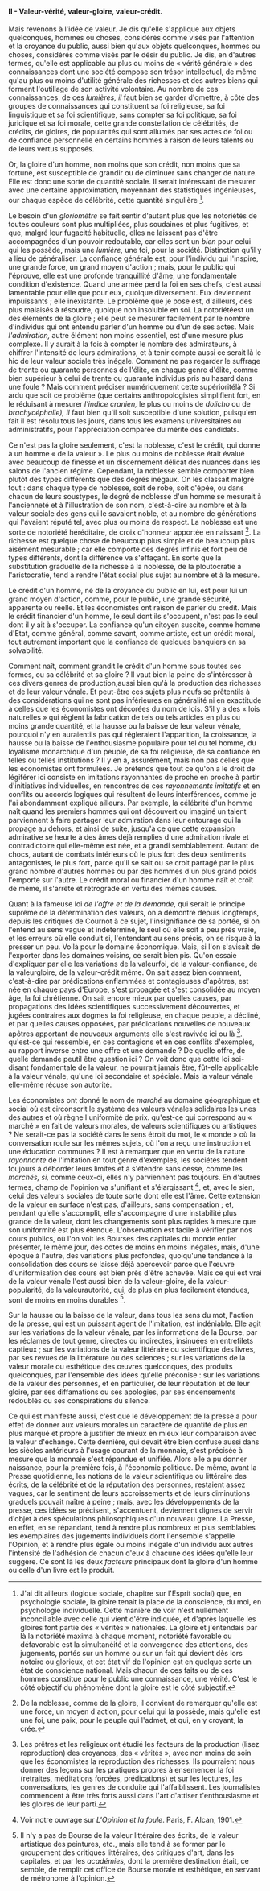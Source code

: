 #### II - Valeur-vérité, valeur-gloire, valeur-crédit.

Mais revenons à l'idée de valeur. Je dis qu'elle s'applique aux objets quelconques, hommes ou choses, considérés comme visés par l'attention et la croyance du public, aussi bien qu'aux objets quelconques, hommes ou choses, considérés comme visés par le désir du public. Je dis, en d'autres termes, qu'elle est applicable au plus ou moins de « vérité générale » des connaissances dont une société compose son trésor intellectuel, de même qu'au plus ou moins d'utilité générale des richesses et des autres biens qui forment l'outillage de son activité volontaire. Au nombre de ces connaissances, de ces _lumières, il_ faut bien se garder d'omettre, à côté des groupes de connaissances qui constituent sa foi religieuse, sa foi linguistique et sa foi scientifique, sans compter sa foi politique, sa foi juridique et sa foi morale, cette grande constellation de célébrités, de crédits, de gloires, de popularités qui sont allumés par ses actes de foi ou de confiance personnelle en certains hommes à raison de leurs talents ou de leurs vertus supposés.

Or, la gloire d'un homme, non moins que son crédit, non moins que sa fortune, est susceptible de grandir ou de diminuer sans changer de nature. Elle est donc une sorte de quantité sociale. Il serait intéressant de mesurer avec une certaine approximation, moyennant des statistiques ingénieuses, our chaque espèce de célébrité, cette quantité singulière [^26].

Le besoin d'un _gloriomètre_ se fait sentir d'autant plus que les notoriétés de toutes couleurs sont plus multipliées, plus soudaines et plus fugitives, et que, malgré leur fugacité habituelle, elles ne laissent pas d'être accompagnées d'un pouvoir redoutable, car elles sont un _bien_ pour celui qui les possède, mais une _lumière,_ une foi, pour la société. Distinction qu'il y a lieu de généraliser. La confiance générale est, pour l'individu qui l'inspire, une grande force, un grand moyen d'action ; mais, pour le public qui l'éprouve, elle est une profonde tranquillité d'âme, une fondamentale condition d'existence. Quand une armée perd la foi en ses chefs, c'est aussi lamentable pour elle que pour eux, quoique diversement. Eux deviennent impuissants ; elle inexistante. Le problème que je pose est, d'ailleurs, des plus malaisés à résoudre, quoique non insoluble en soi. La notoriétéest un des éléments de la gloire ; elle peut se mesurer facilement par le nombre d'individus qui ont entendu parler d'un homme ou d'un de ses actes. Mais _l'admiration,_ autre élément non moins essentiel, est d'une mesure plus complexe. Il y aurait à la fois à compter le nombre des admirateurs, à chiffrer l'intensité de leurs admirations, et à tenir compte aussi ce serait là le hic de leur valeur sociale très inégale. Comment ne pas regarder le suffrage de trente ou quarante personnes de l'élite, en chaque genre d'élite, comme bien supérieur à celui de trente ou quarante individus pris au hasard dans une foule ? Mais comment préciser numériquement cette supérioritélà ? Si ardu que soit ce problème (que certains anthropologistes simplifient fort, en le réduisant à mesurer _l'indice cranien,_ le plus ou moins de _dolicho_ ou de _brachycéphalie), il_ faut bien qu'il soit susceptible d'une solution, puisqu'en fait il est résolu tous les jours, dans tous les examens universitaires ou administratifs, pour l'appréciation comparée du mérite des candidats.

Ce n'est pas la gloire seulement, c'est la noblesse, c'est le crédit, qui donne à un homme « de la valeur ». Le plus ou moins de noblesse était évalué avec beaucoup de finesse et un discernement délicat des nuances dans les salons de l'ancien régime. Cependant, la noblesse semble comporter bien plutôt des types différents que des degrés inégaux. On les classait malgré tout : dans chaque type de noblesse, soit de robe, soit d'épée, ou dans chacun de leurs soustypes, le degré de noblesse d'un homme se mesurait à l'ancienneté et à l'illustration de son nom, c'est-à-dire au nombre et à la valeur sociale des gens qui le savaient noble, et au nombre de générations qui l'avaient réputé tel, avec plus ou moins de respect. La noblesse est une sorte de notoriété héréditaire, de croix d'honneur apportée en naissant [^27]. La richesse est quelque chose de beaucoup plus simple et de beaucoup plus aisément mesurable ; car elle comporte des degrés infinis et fort peu de types différents, dont la différence va s'effaçant. En sorte que la substitution graduelle de la richesse à la noblesse, de la ploutocratie à l'aristocratie, tend à rendre l'état social plus sujet au nombre et à la mesure.

Le crédit d'un homme, né de la croyance du public en lui, est pour lui un grand moyen d'action, comme, pour le public, une grande sécurité, apparente ou réelle. Et les économistes ont raison de parler du crédit. Mais le crédit financier d'un homme, le seul dont ils s'occupent, n'est pas le seul dont il y ait à s'occuper. La confiance qu'un citoyen suscite, comme homme d'Etat, comme général, comme savant, comme artiste, est un crédit moral, tout autrement important que la confiance de quelques banquiers en sa solvabilité.

Comment naît, comment grandit le crédit d'un homme sous toutes ses formes, ou sa célébrité et sa gloire ? Il vaut bien la peine de s'intéresser à ces divers genres de production,aussi bien qu'à la production des richesses et de leur valeur vénale. Et peut-être ces sujets plus neufs se prêtentils à des considérations qui ne sont pas inférieures en généralité ni en exactitude à celles que les économistes ont décorées du nom de lois. S'il y a des « lois naturelles » qui règlent la fabrication de tels ou tels articles en plus ou moins grande quantité, et la hausse ou la baisse de leur valeur vénale, pourquoi n'y en auraientils pas qui régleraient l'apparition, la croissance, la hausse ou la baisse de l'enthousiasme populaire pour tel ou tel homme, du loyalisme monarchique d'un peuple, de sa foi religieuse, de sa confiance en telles ou telles institutions ? Il y en a, assurément, mais non pas celles que les économistes ont formulées. Je prétends que tout ce qu'on a le droit de légiférer ici consiste en imitations rayonnantes de proche en proche à partir d'initiatives individuelles, en rencontres de ces _rayonnements imitatifs_ et en conflits ou accords logiques qui résultent de leurs interférences, comme je l'ai abondamment expliqué ailleurs. Par exemple, la célébrité d'un homme naît quand les premiers hommes qui ont découvert ou imaginé un talent parviennent à faire partager leur admiration dans leur entourage qui la propage au dehors, et ainsi de suite, jusqu'à ce que cette expansion admirative se heurte à des âmes déjà remplies d'une admiration rivale et contradictoire qui elle-même est née, et a grandi semblablement. Autant de chocs, autant de combats intérieurs où le plus fort des deux sentiments antagonistes, le plus fort, parce qu'il se sait ou se croit partagé par le plus grand nombre d'autres hommes ou par des hommes d'un plus grand poids l'emporte sur l'autre. Le crédit moral ou financier d'un homme naît et croît de même, il s'arrête et rétrograde en vertu des mêmes causes.

Quant à la fameuse loi _de l'offre et de la demande,_ qui serait le principe suprême de la détermination des valeurs, on a démontré depuis longtemps, depuis les critiques de Cournot à ce sujet, l'insignifiance de sa portée, si on l'entend au sens vague et indéterminé, le seul où elle soit à peu près vraie, et les erreurs où elle conduit si, l'entendant au sens précis, on se risque à la presser un peu. Voilà pour le domaine économique. Mais, si l'on s'avisait de l'exporter dans les domaines voisins, ce serait bien pis. Qu'on essaie d'expliquer par elle les variations de la valeurfoi, de la valeur-confiance, de la valeurgloire, de la valeur-crédit même. On sait assez bien comment, c'est-à-dire par prédications enflammées et contagieuses d'apôtres, est née en chaque pays d'Europe, s'est propagée et s'est consolidée au moyen âge, la foi chrétienne. On sait encore mieux par quelles causes, par propagations des idées scientifiques successivement découvertes, et jugées contraires aux dogmes la foi religieuse, en chaque peuple, a décliné, et par quelles causes opposées, par prédications nouvelles de nouveaux apôtres apportant de nouveaux arguments elle s'est ravivée ici ou là [^28]. qu'est-ce qui ressemble, en ces contagions et en ces conflits d'exemples, au rapport inverse entre une offre et une demande ? De quelle offre, de quelle demande peutil être question ici ? On voit donc que cette loi soi-disant fondamentale de la valeur, ne pourrait jamais être, fût-elle applicable à la valeur vénale, qu'une loi secondaire et spéciale. Mais la valeur vénale elle-même récuse son autorité.

Les économistes ont donné le nom de _marché_ au domaine géographique et social où est circonscrit le système des valeurs vénales solidaires les unes des autres et où règne l'uniformité de prix. qu'est-ce qui correspond au « marché » en fait de valeurs morales, de valeurs scientifiques ou artistiques ? Ne serait-ce pas la société dans le sens étroit du mot, le « monde » où la conversation roule sur les mêmes sujets, où l'on a reçu une instruction et une éducation communes ? Il est à remarquer que en vertu de la nature _rayonnante_ de l'imitation en tout genre d'exemples, les sociétés tendent toujours à déborder leurs limites et à s'étendre sans cesse, comme les _marchés, si,_ comme ceux-ci, elles n'y parviennent pas toujours. En d'autres termes, champ de l'opinion va s'unifiant et s'élargissant [^29], et, avec le sien, celui des valeurs sociales de toute sorte dont elle est l'âme. Cette extension de la valeur en surface n'est pas, d'ailleurs, sans compensation ; et, pendant qu'elle s'accomplit, elle s'accompagne d'une instabilité plus grande de la valeur, dont les changements sont plus rapides à mesure que son uniformité est plus étendue. L'observation est facile à vérifier par nos cours publics, où l'on voit les Bourses des capitales du monde entier présenter, le même jour, des cotes de moins en moins inégales, mais, d'une époque à l'autre, des variations plus profondes, quoiqu'une tendance à la consolidation des cours se laisse déjà apercevoir parce que l'œuvre d'uniformisation des cours est bien près d'être achevée. Mais ce qui est vrai de la valeur vénale l'est aussi bien de la valeur-gloire, de la valeur-popularité, de la valeurautorité, qui, de plus en plus facilement étendues, sont de moins en moins durables [^30].

Sur la hausse ou la baisse de la valeur, dans tous les sens du mot, l'action de la presse, qui est un puissant agent de l'imitation, est indéniable. Elle agit sur les variations de la valeur vénale, par les informations de la Bourse, par les réclames de tout genre, directes ou indirectes, insinuées en entrefilets captieux ; sur les variations de la valeur littéraire ou scientifique des livres, par ses revues de la littérature ou des sciences ; sur les variations de la valeur morale ou esthétique des œuvres quelconques, des produits quelconques, par l'ensemble des idées qu'elle préconise : sur les variations de la valeur des personnes, et en particulier, de leur réputation et de leur gloire, par ses diffamations ou ses apologies, par ses encensements redoublés ou ses conspirations du silence.

Ce qui est manifeste aussi, c'est que le développement de la presse a pour effet de donner aux valeurs morales un caractère de quantité de plus en plus marqué et propre à justifier de mieux en mieux leur comparaison avec la valeur d'échange. Cette dernière, qui devait être bien confuse aussi dans les siècles antérieurs à l'usage courant de la monnaie, s'est précisée à mesure que la monnaie s'est répandue et unifiée. Alors elle a pu donner naissance, pour la première fois, à l'économie politique. De même, avant la Presse quotidienne, les notions de la valeur scientifique ou littéraire des écrits, de la célébrité et de la réputation des personnes, restaient assez vagues, car le sentiment de leurs accroissements et de leurs diminutions graduels pouvait naître à peine ; mais, avec les développements de la presse, ces idées se précisent, s'accentuent, deviennent dignes de servir d'objet à des spéculations philosophiques d'un nouveau genre. La Presse, en effet, en se répandant, tend à rendre plus nombreux et plus semblables les exemplaires des jugements individuels dont l'ensemble s'appelle l'Opinion, et à rendre plus égale ou moins inégale d'un individu aux autres l'intensité de l'adhésion de chacun d'eux à chacune des idées qu'elle leur suggère. Ce sont là les deux _facteurs_ principaux dont la gloire d'un homme ou celle d'un livre est le produit.

[^26]: J'ai dit ailleurs (logique sociale, chapitre sur l'Esprit social) que, en psychologie sociale, la gloire tenait la place de la conscience, du moi, en psychologie individuelle. Cette manière de voir n'est nullement inconciliable avec celle qui vient d'être indiquée, et d'après laquelle les gloires font partie des « vérités » nationales. La gloire et j'entendais par là la notoriété maxima à chaque moment, notoriété favorable ou défavorable est la simultanéité et la convergence des attentions, des jugements, portés sur un homme ou sur un fait qui devient dès lors notoire ou glorieux, et cet état vif de l'opinion est en quelque sorte un état de conscience national. Mais chacun de ces faits ou de ces hommes constitue pour le public une connaissance, une vérité. C'est le côté objectif du phénomène dont la gloire est le côté subjectif.

[^27]: De la noblesse, comme de la gloire, il convient de remarquer qu'elle est une force, un moyen d'action, pour celui qui la possède, mais qu'elle est une foi, une paix, pour le peuple qui l'admet, et qui, en y croyant, la crée.

[^28]: Les prêtres et les religieux ont étudié les facteurs de la production (lisez reproduction) des croyances, des « vérités », avec non moins de soin que les économistes la reproduction des richesses. Ils pourraient nous donner des leçons sur les pratiques propres à ensemencer la foi (retraites, méditations forcées, prédications) et sur les lectures, les conversations, les genres de conduite qui l'affaiblissent. Les journalistes commencent à être très forts aussi dans l'art d'attiser t'enthousiasme et les gloires de leur parti.

[^29]: Voir notre ouvrage sur _L'Opinion et la foule_. Paris, F. Alcan, 1901.

[^30]: Il n'y a pas de Bourse de la valeur littéraire des écrits, de la valeur artistique des peintures, etc., mais elle tend à se former par le groupement des critiques littéraires, des critiques d'art, dans les capitales, et par les _académies,_ dont la première destination était, ce semble, de remplir cet office de Bourse morale et esthétique, en servant de métronome à l'opinion.
